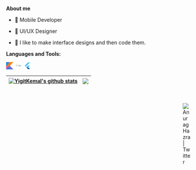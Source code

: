 **About me**

- 📱 Mobile Developer 

- 💎 UI/UX Designer

- 💫 I like to make interface designs and then code them.

**Languages and Tools:**  

<code><img height="20" src="https://raw.githubusercontent.com/github/explore/80688e429a7d4ef2fca1e82350fe8e3517d3494d/topics/kotlin/kotlin.png"></code>
<code><img height="20" src="https://raw.githubusercontent.com/github/explore/80688e429a7d4ef2fca1e82350fe8e3517d3494d/topics/java/java.png"></code>
<code><img height="20" src="https://raw.githubusercontent.com/github/explore/80688e429a7d4ef2fca1e82350fe8e3517d3494d/topics/flutter/flutter.png"></code>  

| <a href="https://github.com/yigitkemal/github-readme-stats"><img align="center" src="https://github-readme-stats.vercel.app/api?username=yigitkemal&show_icons=true&include_all_commits=true&theme=buefy&hide_border=true" alt="YigitKemal's github stats" /></a> | <a href="https://github.com/yigitkemal/github-readme-stats"><img align="center" src="https://github-readme-stats.vercel.app/api/top-langs/?username=yigitkemal&layout=compact&theme=buefy&hide_border=true" /></a> |
| ------------- | ------------- |

<!--
#### Top Repositories

 <a href="https://github.com/yigitkemal/github-readme-stats">
  <img align="center" src="https://github-readme-stats.vercel.app/api/pin/?username=yigitkemal&repo=github-readme-stats&theme=buefy" />
</a>
<a href="https://github.com/yigitkemal/yigitkemal.github.io">
  <img align="center" src="https://github-readme-stats.vercel.app/api/pin/?username=yigitkemal&repo=anuraghazra.github.io&theme=buefy" />
</a> -->

<br />
<br />

<a href="https://twitter.com/yigitkemalagac">
  <img align="right" alt="Anurag Hazra | Twitter" width="21px" src="https://raw.githubusercontent.com/anuraghazra/anuraghazra/master/assets/twitter.svg" />
</a>
